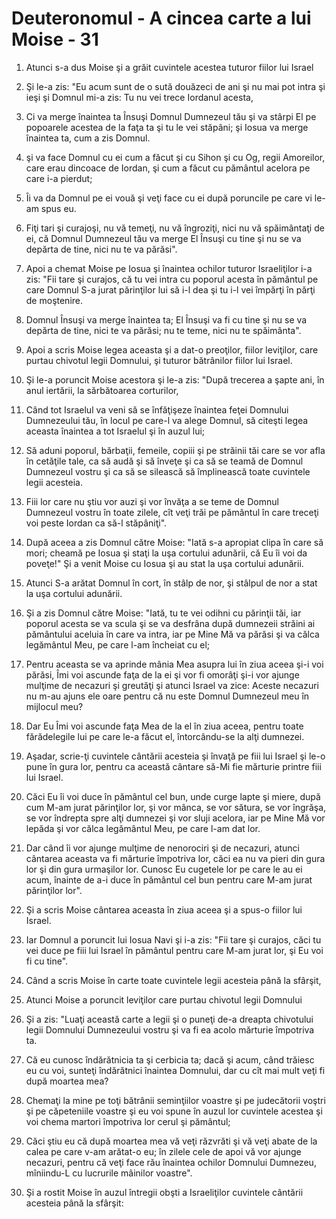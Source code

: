 # Deuteronomul - A cincea carte a lui Moise - 31

1. Atunci s-a dus Moise şi a grăit cuvintele acestea tuturor fiilor lui Israel 

2. Şi le-a zis: "Eu acum sunt de o sută douăzeci de ani şi nu mai pot intra şi ieşi şi Domnul mi-a zis: Tu nu vei trece Iordanul acesta, 

3. Ci va merge înaintea ta Însuşi Domnul Dumnezeul tău şi va stârpi El pe popoarele acestea de la faţa ta şi tu le vei stăpâni; şi Iosua va merge înaintea ta, cum a zis Domnul. 

4. şi va face Domnul cu ei cum a făcut şi cu Sihon şi cu Og, regii Amoreilor, care erau dincoace de Iordan, şi cum a făcut cu pământul acelora pe care i-a pierdut; 

5. Îi va da Domnul pe ei vouă şi veţi face cu ei după poruncile pe care vi le-am spus eu. 

6. Fiţi tari şi curajoşi, nu vă temeţi, nu vă îngroziţi, nici nu vă spăimântaţi de ei, că Domnul Dumnezeul tău va merge El Însuşi cu tine şi nu se va depărta de tine, nici nu te va părăsi". 

7. Apoi a chemat Moise pe Iosua şi înaintea ochilor tuturor Israeliţilor i-a zis: "Fii tare şi curajos, că tu vei intra cu poporul acesta în pământul pe care Domnul S-a jurat părinţilor lui să i-l dea şi tu i-l vei împărţi în părţi de moştenire. 

8. Domnul Însuşi va merge înaintea ta; El Însuşi va fi cu tine şi nu se va depărta de tine, nici te va părăsi; nu te teme, nici nu te spăimânta". 

9. Apoi a scris Moise legea aceasta şi a dat-o preoţilor, fiilor leviţilor, care purtau chivotul legii Domnului, şi tuturor bătrânilor fiilor lui Israel. 

10. Şi le-a poruncit Moise acestora şi le-a zis: "După trecerea a şapte ani, în anul iertării, la sărbătoarea corturilor, 

11. Când tot Israelul va veni să se înfăţişeze înaintea feţei Domnului Dumnezeului tău, în locul pe care-l va alege Domnul, să citeşti legea aceasta înaintea a tot Israelul şi în auzul lui; 

12. Să aduni poporul, bărbaţii, femeile, copiii şi pe străinii tăi care se vor afla în cetăţile tale, ca să audă şi să înveţe şi ca să se teamă de Domnul Dumnezeul vostru şi ca să se silească să împlinească toate cuvintele legii acesteia. 

13. Fiii lor care nu ştiu vor auzi şi vor învăţa a se teme de Domnul Dumnezeul vostru în toate zilele, cît veţi trăi pe pământul în care treceţi voi peste Iordan ca să-l stăpâniţi". 

14. După aceea a zis Domnul către Moise: "Iată s-a apropiat clipa în care să mori; cheamă pe Iosua şi staţi la uşa cortului adunării, că Eu îi voi da poveţe!" Şi a venit Moise cu Iosua şi au stat la uşa cortului adunării. 

15. Atunci S-a arătat Domnul în cort, în stâlp de nor, şi stâlpul de nor a stat la uşa cortului adunării. 

16. Şi a zis Domnul către Moise: "Iată, tu te vei odihni cu părinţii tăi, iar poporul acesta se va scula şi se va desfrâna după dumnezeii străini ai pământului aceluia în care va intra, iar pe Mine Mă va părăsi şi va călca legământul Meu, pe care l-am încheiat cu el; 

17. Pentru aceasta se va aprinde mânia Mea asupra lui în ziua aceea şi-i voi părăsi, Îmi voi ascunde faţa de la ei şi vor fi omorâţi şi-i vor ajunge mulţime de necazuri şi greutăţi şi atunci Israel va zice: Aceste necazuri nu m-au ajuns ele oare pentru că nu este Domnul Dumnezeul meu în mijlocul meu? 

18. Dar Eu Îmi voi ascunde faţa Mea de la el în ziua aceea, pentru toate fărădelegile lui pe care le-a făcut el, întorcându-se la alţi dumnezei. 

19. Aşadar, scrie-ţi cuvintele cântării acesteia şi învaţă pe fiii lui Israel şi le-o pune în gura lor, pentru ca această cântare să-Mi fie mărturie printre fiii lui Israel. 

20. Căci Eu îi voi duce în pământul cel bun, unde curge lapte şi miere, după cum M-am jurat părinţilor lor, şi vor mânca, se vor sătura, se vor îngrăşa, se vor îndrepta spre alţi dumnezei şi vor sluji acelora, iar pe Mine Mă vor lepăda şi vor călca legământul Meu, pe care l-am dat lor. 

21. Dar când îi vor ajunge mulţime de nenorociri şi de necazuri, atunci cântarea aceasta va fi mărturie împotriva lor, căci ea nu va pieri din gura lor şi din gura urmaşilor lor. Cunosc Eu cugetele lor pe care le au ei acum, înainte de a-i duce în pământul cel bun pentru care M-am jurat părinţilor lor". 

22. Şi a scris Moise cântarea aceasta în ziua aceea şi a spus-o fiilor lui Israel. 

23. Iar Domnul a poruncit lui Iosua Navi şi i-a zis: "Fii tare şi curajos, căci tu vei duce pe fiii lui Israel în pământul pentru care M-am jurat lor, şi Eu voi fi cu tine". 

24. Când a scris Moise în carte toate cuvintele legii acesteia până la sfârşit, 

25. Atunci Moise a poruncit leviţilor care purtau chivotul legii Domnului 

26. Şi a zis: "Luaţi această carte a legii şi o puneţi de-a dreapta chivotului legii Domnului Dumnezeului vostru şi va fi ea acolo mărturie împotriva ta. 

27. Că eu cunosc îndărătnicia ta şi cerbicia ta; dacă şi acum, când trăiesc eu cu voi, sunteţi îndărătnici înaintea Domnului, dar cu cît mai mult veţi fi după moartea mea? 

28. Chemaţi la mine pe toţi bătrânii seminţiilor voastre şi pe judecătorii voştri şi pe căpeteniile voastre şi eu voi spune în auzul lor cuvintele acestea şi voi chema martori împotriva lor cerul şi pământul; 

29. Căci ştiu eu că după moartea mea vă veţi răzvrăti şi vă veţi abate de la calea pe care v-am arătat-o eu; în zilele cele de apoi vă vor ajunge necazuri, pentru că veţi face rău înaintea ochilor Domnului Dumnezeu, mîniindu-L cu lucrurile mâinilor voastre". 

30. Şi a rostit Moise în auzul întregii obşti a Israeliţilor cuvintele cântării acesteia până la sfârşit: 

